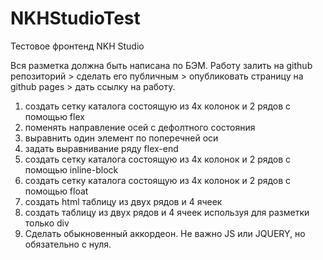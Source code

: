 # NKHStudioTest
Тестовое фронтенд NKH Studio

Вся разметка должна быть написана по БЭМ. Работу залить на github репозиторий > сделать его публичным > опубликовать страницу на github pages > дать ссылку на работу.
1) создать сетку каталога состоящую из 4х колонок и 2 рядов с помощью flex
2) поменять направление осей с дефолтного состояния
3) выравнить один элемент по поперечней оси
4) задать выравнивание ряду flex-end
5) создать сетку каталога состоящую из 4х колонок и 2 рядов с помощью inline-block
6) создать сетку каталога состоящую из 4х колонок и 2 рядов с помощью float
7) создать html таблицу из двух рядов и 4 ячеек
8) создать таблицу из двух рядов и 4 ячеек используя для разметки только div
9) Сделать обыкновенный аккордеон. Не важно JS или JQUERY, но обязательно с нуля.
